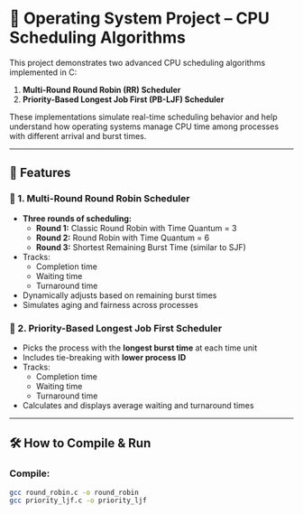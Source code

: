 # 🧠 Operating System Project – CPU Scheduling Algorithms

This project demonstrates two advanced CPU scheduling algorithms implemented in C:

1. **Multi-Round Round Robin (RR) Scheduler**
2. **Priority-Based Longest Job First (PB-LJF) Scheduler**

These implementations simulate real-time scheduling behavior and help understand how operating systems manage CPU time among processes with different arrival and burst times.

---

## 🚀 Features

### 🔁 1. Multi-Round Round Robin Scheduler

- **Three rounds of scheduling:**
  - **Round 1:** Classic Round Robin with Time Quantum = 3
  - **Round 2:** Round Robin with Time Quantum = 6
  - **Round 3:** Shortest Remaining Burst Time (similar to SJF)
- Tracks:
  - Completion time
  - Waiting time
  - Turnaround time
- Dynamically adjusts based on remaining burst times
- Simulates aging and fairness across processes

### 🏅 2. Priority-Based Longest Job First Scheduler

- Picks the process with the **longest burst time** at each time unit
- Includes tie-breaking with **lower process ID**
- Tracks:
  - Completion time
  - Waiting time
  - Turnaround time
- Calculates and displays average waiting and turnaround times

---

## 🛠️ How to Compile & Run

### Compile:
```bash
gcc round_robin.c -o round_robin
gcc priority_ljf.c -o priority_ljf
